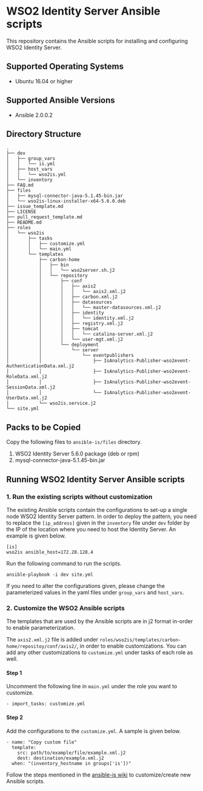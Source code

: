 # WSO2 Identity Server Ansible scripts

This repository contains the Ansible scripts for installing and configuring WSO2 Identity Server.

## Supported Operating Systems

- Ubuntu 16.04 or higher

## Supported Ansible Versions

- Ansible 2.0.0.2

## Directory Structure
```
.
├── dev
│   ├── group_vars
│   │   └── is.yml
│   ├── host_vars
│   │   └── wso2is.yml
│   └── inventory
├── FAQ.md
├── files
│   ├── mysql-connector-java-5.1.45-bin.jar
│   └── wso2is-linux-installer-x64-5.6.0.deb
├── issue_template.md
├── LICENSE
├── pull_request_template.md
├── README.md
├── roles
│   └── wso2is
│       ├── tasks
│       │   ├── customize.yml
│       │   └── main.yml
│       └── templates
│           ├── carbon-home
│           │   ├── bin
│           │   │   └── wso2server.sh.j2
│           │   └── repository
│           │       ├── conf
│           │       │   ├── axis2
│           │       │   │   └── axis2.xml.j2
│           │       │   ├── carbon.xml.j2
│           │       │   ├── datasources
│           │       │   │   └── master-datasources.xml.j2
│           │       │   ├── identity
│           │       │   │   └── identity.xml.j2
│           │       │   ├── registry.xml.j2
│           │       │   ├── tomcat
│           │       │   │   └── catalina-server.xml.j2
│           │       │   └── user-mgt.xml.j2
│           │       └── deployment
│           │           └── server
│           │               └── eventpublishers
│           │                   ├── IsAnalytics-Publisher-wso2event-AuthenticationData.xml.j2
│           │                   ├── IsAnalytics-Publisher-wso2event-RoleData.xml.j2
│           │                   ├── IsAnalytics-Publisher-wso2event-SessionData.xml.j2
│           │                   └── IsAnalytics-Publisher-wso2event-UserData.xml.j2
│           └── wso2is.service.j2
└── site.yml
```

## Packs to be Copied

Copy the following files to `ansible-is/files` directory.

1. WSO2 Identity Server 5.6.0 package (deb or rpm)
2. mysql-connector-java-5.1.45-bin.jar

## Running WSO2 Identity Server Ansible scripts

### 1. Run the existing scripts without customization
The existing Ansible scripts contain the configurations to set-up a single node WSO2 Identity Server pattern. In order to deploy the pattern, you need to replace the `[ip_address]` given in the `inventory` file under `dev` folder by the IP of the location where you need to host the Identity Server. An example is given below.
```
[is]
wso2is ansible_host=172.28.128.4
```

Run the following command to run the scripts.

`ansible-playbook -i dev site.yml`

If you need to alter the configurations given, please change the parameterized values in the yaml files under `group_vars` and `host_vars`.

### 2. Customize the WSO2 Ansible scripts

The templates that are used by the Ansible scripts are in j2 format in-order to enable parameterization.

The `axis2.xml.j2` file is added under `roles/wso2is/templates/carbon-home/repositoy/conf/axis2/`, in order to enable customizations. You can add any other customizations to `customize.yml` under tasks of each role as well.

#### Step 1
Uncomment the following line in `main.yml` under the role you want to customize.
```
- import_tasks: customize.yml
```

#### Step 2
Add the configurations to the `customize.yml`. A sample is given below.

```
- name: "Copy custom file"
  template:
    src: path/to/example/file/example.xml.j2
    dest: destination/example.xml.j2
  when: "(inventory_hostname in groups['is'])"
```

Follow the steps mentioned in the [ansible-is wiki](https://github.com/wso2/ansible-is/wiki) to customize/create new Ansible scripts.
